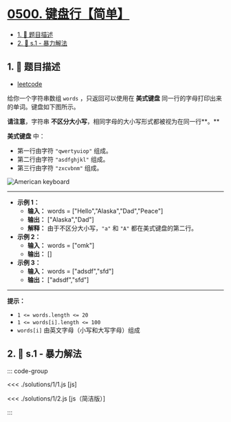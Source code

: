 # [0500. 键盘行【简单】](https://github.com/tnotesjs/TNotes.leetcode/tree/main/notes/0500.%20%E9%94%AE%E7%9B%98%E8%A1%8C%E3%80%90%E7%AE%80%E5%8D%95%E3%80%91)

<!-- region:toc -->

- [1. 📝 题目描述](#1--题目描述)
- [2. 🎯 s.1 - 暴力解法](#2--s1---暴力解法)

<!-- endregion:toc -->

## 1. 📝 题目描述

- [leetcode](https://leetcode.cn/problems/keyboard-row/)

给你一个字符串数组 `words` ，只返回可以使用在 **美式键盘** 同一行的字母打印出来的单词。键盘如下图所示。

**请注意**，字符串 **不区分大小写**，相同字母的大小写形式都被视为在同一行**。**

**美式键盘** 中：

- 第一行由字符 `"qwertyuiop"` 组成。
- 第二行由字符 `"asdfghjkl"` 组成。
- 第三行由字符 `"zxcvbnm"` 组成。

![American keyboard](https://cdn.jsdelivr.net/gh/tnotesjs/imgs@main/2025-08-02-09-47-26.png)

---

- **示例 1：**
  - **输入：** words = \["Hello","Alaska","Dad","Peace"\]
  - **输出：** \["Alaska","Dad"\]
  - **解释：** 由于不区分大小写，`"a"` 和 `"A"` 都在美式键盘的第二行。
- **示例 2：**
  - **输入：** words = \["omk"\]
  - **输出：** \[\]
- **示例 3：**
  - **输入：** words = \["adsdf","sfd"\]
  - **输出：** \["adsdf","sfd"\]

---

**提示：**

- `1 <= words.length <= 20`
- `1 <= words[i].length <= 100`
- `words[i]` 由英文字母（小写和大写字母）组成

## 2. 🎯 s.1 - 暴力解法

::: code-group

<<< ./solutions/1/1.js [js]

<<< ./solutions/1/2.js [js（简洁版）]

:::
